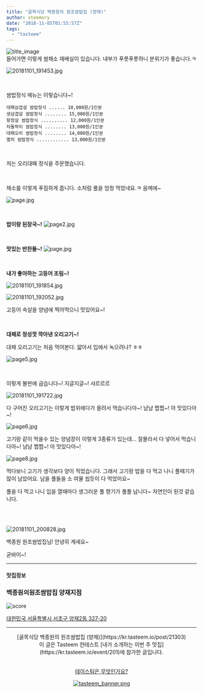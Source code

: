 ```yaml
---
title: "골목식당 백종원의 원조쌈밥집 (양재)"
author: steemory
date: "2018-11-05T01:55:57Z"
tags:
  - "tasteem"
---
```

![title_image](https://static.tasteem.io/uploads/3843/post/21303/content_cf289531-3725-4aea-8faa-691fd8cb3012.jpeg)
<br/>
들어가면 이렇게 쌈채소 재배실이 있습니다. 내부가 푸릇푸릇하니 분위기가 좋습니다.ㅋ

![20181101_191453.jpg](https://static.tasteem.io/uploads/image/image/99876/bef58d75-5785-4cd9-be8e-bca7aa1400ae.jpeg)

<br>

쌈밥정식 메뉴는 이렇습니다~!

```
대패삼겹살 쌈밥정식 ...... 10,000원/1인분
생삼겹살 쌈밥정식 ........ 15,000원/1인분
항정살 쌈밥정식 .......... 12,000원/1인분
차돌박이 쌈밥정식 ........ 13,000원/1인분
대패오리 쌈밥정식 ........ 14,000원/1인분
멸치 쌈밥정식 ............ 13,000원/1인분
```

<br>

저는 오리대패 정식을 주문했습니다.

<br>

채소를 이렇게 푸짐하게 줍니다. 소처럼 풀을 엄청 먹었네요.ㅋ 음메에~

![page.jpg](https://static.tasteem.io/uploads/image/image/99878/bef58d75-5785-4cd9-be8e-bca7aa1400ae.jpeg)

<br>

**밥이랑 된장국~!**
![page2.jpg](https://static.tasteem.io/uploads/image/image/99880/bef58d75-5785-4cd9-be8e-bca7aa1400ae.jpeg)

<br>

**맛있는 반찬들~!**
![page.jpg](https://static.tasteem.io/uploads/image/image/99881/bef58d75-5785-4cd9-be8e-bca7aa1400ae.jpeg)

<br>

**내가 좋아하는 고등어 조림~!**

![20181101_191854.jpg](https://static.tasteem.io/uploads/image/image/99882/bef58d75-5785-4cd9-be8e-bca7aa1400ae.jpeg)

![20181101_192052.jpg](https://static.tasteem.io/uploads/image/image/99883/7ee0e2b3-e525-43f7-ab5b-475411ebb1c6.jpeg)

고등어 속살을 양념에 찍어먹으니 맛있어요~!

<br>


**대패로 정성껏 깍아낸 오리고기~!**

대패 오리고기는 처음 먹어본다. 얇아서 입에서 녹으려나? ㅎㅎ 

![page5.jpg](https://static.tasteem.io/uploads/image/image/99893/7ee0e2b3-e525-43f7-ab5b-475411ebb1c6.jpeg)

<br>

이렇게 불판에 굽습니다~! 지글지글~! 샤르르르

![20181101_191722.jpg](https://static.tasteem.io/uploads/image/image/99895/7ee0e2b3-e525-43f7-ab5b-475411ebb1c6.jpeg)



다 구어진 오리고기는 이렇게 밥위에다가 올려서 먹습니다아~! 냠냠 쩝쩝~! 아 맛있다아~!

![page6.jpg](https://static.tasteem.io/uploads/image/image/99896/7ee0e2b3-e525-43f7-ab5b-475411ebb1c6.jpeg)

고기랑 같이 먹을수 있는 양념장이 이렇게 3종류가 있는데...
잘몰라서 다 넣어서 먹습니다아~! 냠냠 쩝쩝~! 아 맛있다아~!

![page8.jpg](https://static.tasteem.io/uploads/image/image/99897/bef58d75-5785-4cd9-be8e-bca7aa1400ae.jpeg)


먹다보니 고기가 생각보다 양이 적었습니다. 그래서 고기랑 밥을 다 먹고 나니 풀때기가 많이 남았어요. 남을 풀들을 소 여물 씹듯이 다 먹었어요~

풀을 다 먹고 나니 입을 열때마다 생그러운 풀 향기가 풀풀 납니다~ 자연인이 된것 같습니다.

<br><br>

![20181101_200828.jpg](https://static.tasteem.io/uploads/image/image/99898/7ee0e2b3-e525-43f7-ab5b-475411ebb1c6.jpeg)


백종원 원조쌈밥집님! 안녕히 계세요~

굳바이~!




---------------------
#### 맛집정보
### 백종원의원조쌈밥집 양재지점
![score](https://static.tasteem.io/images/steem/1Crowns.png)

[대한민국 서울특별시 서초구 양재2동 327-20](https://kr.tasteem.io/post/21303#map)

-----------------------------------------
<center>[골목식당 백종원의 원조쌈밥집 (양재)](https://kr.tasteem.io/post/21303)
<br/>이 글은 Tasteem 컨테스트
 [내가 소개하는  이번 주 맛집](https://kr.tasteem.io/event/201)에 참가한 글입니다.

<br/>[테이스팀은 무엇인가요?](https://kr.tasteem.io/about)

[![tasteem_banner.png](https://static.tasteem.io/images/tasteem_banner_v3.png)](https://kr.tasteem.io)</center>